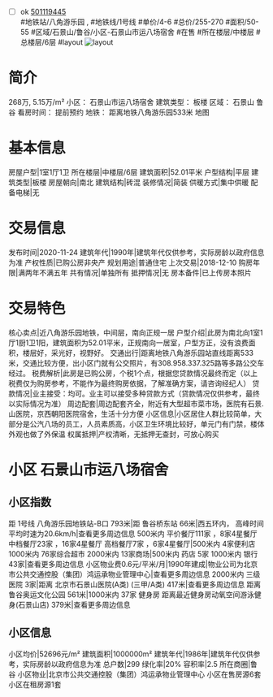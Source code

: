 - [ ] ok [501119445](https://bj.5i5j.com/ershoufang/501119445.html)  
 #地铁站/八角游乐园 ,  #地铁线/1号线
#单价/4-6 #总价/255-270 #面积/50-55   #区域/石景山/鲁谷/小区-石景山市运八场宿舍 #在售 #所在楼层/中楼层 #总楼层/6层 #layout 
![layout](http://image2a.5i5j.com/bdir/layout/65935594a9b34494a7699801ce04206b.jpg_P5.jpg) 
# 简介 
 268万,  5.15万/m² 
小区： 石景山市运八场宿舍
建筑类型： 板楼
区域： 石景山 鲁谷
看房时间： 提前预约
地铁： 距离地铁八角游乐园533米 地图
# 基本信息 
 房屋户型|1室1厅1卫
所在楼层|中楼层/6层
建筑面积|52.01平米
户型结构|平层
建筑类型|板楼
房屋朝向|南北
建筑结构|砖混
装修情况|简装
供暖方式|集中供暖
配备电梯|无
# 交易信息 
 发布时间|2020-11-24
建筑年代|1990年|建筑年代仅供参考，实际房龄以政府信息为准
产权性质|已购公房非央产
规划用途|普通住宅
上次交易|2018-12-10
购房年限|满两年不满五年
共有情况|单独所有
抵押情况|无
房本备件|已上传房本照片
# 交易特色 
 核心卖点|近八角游乐园地铁，中间层，南向正规一居
户型介绍|此房为南北向1室1厅1厨1卫1阳，建筑面积为52.01平米，正规南向一居室，户型方正，没有浪费面积，楼层好，采光好，视野好。
交通出行|距离地铁八角游乐园站直线距离533米，交通比较方便，出小区门就有公交照片，有308.958.337.325路等多路公交车经过。
税费解析|此房是已购公房，个税1个点，根据您贷款情况最终而定（以上税费仅为购房参考，不能作为最终购房依据，了解准确方案，请咨询经纪人）
贷款情况|业主接受：均可。业主可以接受多种贷款方式（贷款情况仅供参考，最终以实际情况为准）
周边配套|周边配套齐全，附近有大型超市菜市场，医院有石景.山医院，京西朝阳医院宿舍，生活十分方便
小区信息|小区居住人群比较简单，大部分是公汽八场的员工，人员素质高，小区卫生环境比较好，单元门有门禁，楼体外观也做了外保温
权属抵押|产权清晰，无抵押无查封，可放心购买
# 小区 石景山市运八场宿舍
## 小区指数 
 距 1号线 八角游乐园地铁站-B口 793米|距 鲁谷桥东站 66米|西五环内， 高峰时间平均时速为20.6km/h|查看更多周边信息
500米内 平价餐厅111家 ，8家4星餐厅
中档餐厅23家 ，16家4星餐厅
高档餐厅7家 ，6家4星餐厅|500米内 4家便利店
1000米内 76家综合超市
2000米内 13家商场|500米内 药店 5家
1000米内 银行 43家|查看更多周边信息
小区物业费0.6元/平米/月|1990年建成|物业公司为北京市公共交通控股（集团）鸿运承物业管理中心|查看更多周边信息
2000米内 三级医院 3家|距离 北京市石景山医院(A类) (三甲/A类) 417米|查看更多周边信息
距离 鲁谷奥运文化公园 561米|1000米内 37家 健身房
距离最近健身房动氧空间游泳健身(石景山店) 379米|查看更多周边信息
## 小区信息 
 小区均价|52696元/m²
建筑面积|1000000m²
建筑年代|1986年|建筑年代仅供参考，实际房龄以政府信息为准
总户数|299
绿化率|20%
容积率|2.5
所在商圈|鲁谷
小区物业|北京市公共交通控股（集团）鸿运承物业管理中心
小区在售房源6套
小区在租房源1套
